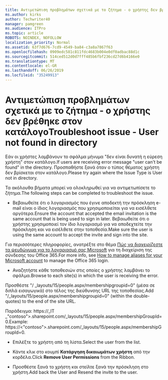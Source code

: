 ```yaml
---
title: Αντιμετώπιση προβλημάτων σχετικά με το ζήτημα - ο χρήστης δεν βρέθηκε στον κατάλογο
ms.author: kirks
author: Techwriter40
manager: pamgreen
ms.audience: ITPro
ms.topic: article
ROBOTS: NOINDEX, NOFOLLOW
localization_priority: Normal
ms.assetid: 63f7d676-7cd9-4549-ba84-c3a8a7867f63
ms.openlocfilehash: 0909edc581c811fdc4683b004e0df0adbac88d1c
ms.sourcegitcommit: 514ced512d0d7fff485b6fbf236cd27d6b4166e0
ms.translationtype: MT
ms.contentlocale: el-GR
ms.lasthandoff: 06/26/2019
ms.locfileid: "35249913"
---
```

# <a name="troubleshoot-issue---user-not-found-in-directory"></a><span data-ttu-id="41679-102">Αντιμετώπιση προβλημάτων σχετικά με το ζήτημα - ο χρήστης δεν βρέθηκε στον κατάλογο</span><span class="sxs-lookup"><span data-stu-id="41679-102">Troubleshoot issue - User not found in directory</span></span>

<span data-ttu-id="41679-103">Εάν οι χρήστες λαμβάνουν το σφάλμα μήνυμα "δεν είναι δυνατή η εύρεση χρήστη" στον κατάλογο.</span><span class="sxs-lookup"><span data-stu-id="41679-103">If users are receiving error message "user can't be found" in the directory.</span></span> <span data-ttu-id="41679-104">Προσπαθήστε ξανά όταν ο τύπος θέματος χρήστη δεν βρίσκεται στον κατάλογο.</span><span class="sxs-lookup"><span data-stu-id="41679-104">Please try again where the Issue Type is User not in directory.</span></span>

<span data-ttu-id="41679-105">Τα ακόλουθα βήματα μπορεί να ολοκληρωθεί για να αντιμετωπίσετε το ζήτημα.</span><span class="sxs-lookup"><span data-stu-id="41679-105">The following steps can be completed to troubleshoot the issue.</span></span>

- <span data-ttu-id="41679-106">Βεβαιωθείτε ότι ο λογαριασμός που έγινε αποδεκτή την πρόσκληση e-mail είναι ο ίδιος λογαριασμός που χρησιμοποιείται για να εισέλθετε αργότερα.</span><span class="sxs-lookup"><span data-stu-id="41679-106">Ensure the account that accepted the email invitation is the same account that is being used to sign in later.</span></span> <span data-ttu-id="41679-107">Βεβαιωθείτε ότι ο χρήστης χρησιμοποιεί τον ίδιο λογαριασμό για να αποδεχτείτε την πρόσκληση και να εισέλθετε στην τοποθεσία.</span><span class="sxs-lookup"><span data-stu-id="41679-107">Make sure the user is using the same account to accept the invite and sign into the site.</span></span> 

<span data-ttu-id="41679-108">Για περισσότερες πληροφορίες, ανατρέξτε στο θέμα [Πώς να διαχειρίζεστε τα ψευδώνυμα για το λογαριασμό σας Microsoft</a> για τη διαχείριση της σύνδεσης του Office 365](https://support.microsoft.com/help/12407/microsoft-account-how-to-manage-aliases).</span><span class="sxs-lookup"><span data-stu-id="41679-108">For more info, see [How to manage aliases for your Microsoft account</a> to manage the Office 365 login](https://support.microsoft.com/help/12407/microsoft-account-how-to-manage-aliases).</span></span> 

- <span data-ttu-id="41679-109">Αναζητήστε κάθε τοποθεσιών στις οποίες ο χρήστης λαμβάνει το σφάλμα.</span><span class="sxs-lookup"><span data-stu-id="41679-109">Browse to each site(s) in which the user is receiving the error.</span></span> 

<span data-ttu-id="41679-110">Προσθέστε "/ _layouts/15/people.aspx/membershipgroupid=0" (μέσα σε διπλά εισαγωγικά) στο τέλος της διεύθυνσης URL της τοποθεσίας.</span><span class="sxs-lookup"><span data-stu-id="41679-110">Add "/_layouts/15/people.aspx/membershipgroupid=0" (within the double-quotes) to the end of the site URL.</span></span> 

<span data-ttu-id="41679-111">Παράδειγμα: https://_lT _"contoso">.sharepoint.com/_layouts/15/people.aspx/membershipGroupId=0.</span><span class="sxs-lookup"><span data-stu-id="41679-111">Example: https://<"contoso">.sharepoint.com/_layouts/15/people.aspx/membershipGroupId=0.</span></span>

- <span data-ttu-id="41679-112">Επιλέξτε το χρήστη από τη λίστα.</span><span class="sxs-lookup"><span data-stu-id="41679-112">Select the user from the list.</span></span>

- <span data-ttu-id="41679-113">Κάντε κλικ στο κουμπί **Κατάργηση δικαιωμάτων χρήστη** από την κορδέλα.</span><span class="sxs-lookup"><span data-stu-id="41679-113">Click **Remove User Permissions** from the Ribbon.</span></span> 
-  <span data-ttu-id="41679-114">Προσθέστε ξανά το χρήστη και στείλτε ξανά την πρόσκληση στο χρήστη.</span><span class="sxs-lookup"><span data-stu-id="41679-114">Add back the User and Resend the invite to the user.</span></span>

